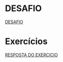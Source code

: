 
# DESAFIO

[DESAFIO](/Sprint%204/Desafio/)

# Exercícios

[RESPOSTA DO EXERCICIO](/Sprint%203/Exercicio/actors.py)
